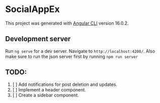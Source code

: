 # SocialAppEx

This project was generated with [Angular CLI](https://github.com/angular/angular-cli) version 16.0.2.

## Development server

Run `ng serve` for a dev server. Navigate to `http://localhost:4200/`. Also make sure to run the json server first by running `npm run server`

## TODO:
1. [ ] Add notifications for post deletion and updates.
2. [ ] Implement a header component.
3. [ ] Create a sidebar component.

